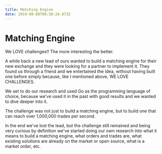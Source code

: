 ```yaml
---
title: Matching Engine
date: 2019-08-08T08:58:24.873Z
---
```

# Matching Engine

We LOVE challenges!! The more interesting the better.

A while back a new lead of ours wanted to build a matching engine for their new exchange and they were looking for a partner to implement it. They found us through a friend and we entertained the idea, without having built one before simply because, like I mentioned above, WE LOVE CHALLENGES.

We set to do our research and used Go as the programming language of choice, because we've used it in the past with good results and we wanted to dive deeper into it.

The challenge was not just to build a matching engine, but to build one that can reach over 1,000,000 trades per second.

In the end we've lost the lead, but the challenge still remained and being very curious by definition we've started doing our own research into what it means to build a matching engine, what orders and trades are, what existing solutions are already on the market or open source, what is a market order, etc.
